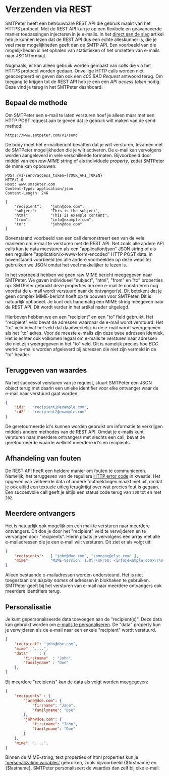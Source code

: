 # Verzenden via REST

SMTPeter heeft een betrouwbare REST API die gebruik maakt van het HTTPS 
protocol. Met de REST API kun je op een flexibele en geavanceerde manier 
toepassingen injecteren in je e-mails. In het [direct aan de slag](introduction)
artikel heb je kunnen lezen dat de REST API dus een echte alleskunner is,
die je veel meer mogelijkheden geeft dan de SMTP API. Een voorbeeld van die 
mogelijkheden is het ophalen van statistieken of het omzetten van e-mails 
naar JSON formaat. 

Nogmaals, er kan alleen gebruik worden gemaakt van *calls* die via 
het HTTPS protocol worden gedaan. Onveilige HTTP calls worden niet
geaccepteerd en geven dan ook een *400 BAD Request* antwoord terug.
Om toegang te krijgen tot de REST API heb je een een *API access token* 
nodig. Deze vind je terug in het SMTPeter dashboard.


## Bepaal de methode

Om SMTPeter een e-mail te laten versturen hoef je alleen maar met een
HTTP POST request aan te geven dat je gebruik wilt maken van 
de send method:

```text
https://www.smtpeter.com/v1/send
```

De body moet het e-mailbericht bevatten dat je wilt versturen, tezamen
met de SMTPeter mogelijkheden die je wilt activeren. De e-mail kan vervolgens
worden aangeleverd in vele verschillende formaten. Bijvoorbeeld door 
middel van een *raw MIME* string of als individuele *property*, zodat SMTPeter
de mime kan opbouwen:

```text
POST /v1/send?access_token={YOUR_API_TOKEN} 
HTTP/1.0
Host: www.smtpeter.com
Content-Type: application/json
Content-Length: 246

{
    "recipient":    "john@doe.com",
    "subject":      "This is the subject",
    "html":         "This is example content",
    "from":         "info@example.com",
    "to":           "john@doe.com"
}
```

Bovenstaand voorbeeld van een call demonstreert een van de vele manieren om 
e-mail te versturen met de REST API. Net zoals alle andere API calls kun je
data meesturen als een "application/json" JSON string of als een reguliere 
"application/x-www-form-encoded" HTTP POST data. In bovenstaand voorbeeld 
(en alle andere voorbeelden op deze website) gebruiken we JSON omdat het 
veel makkelijker te lezen is.

In het voorbeeld hebben we geen raw MIME bericht meegegeven naar SMTPeter.
We gaven individueel "subject", "html", "from" en "to" properties op. SMTPeter 
gebruikt deze properties om een e-mail te construeren nog voordat de e-mail
wordt verstuurd naar de ontvanger(s). Dit betekent dat je geen complex MIME-bericht 
hoeft op te bouwen voor SMTPeter. Dit is natuurlijk optioneel.
Je kunt ook handmatig een MIME string meegeven naar de REST API. Dit wordt
verder in het artikel nader uitgelegd. 

Hierboven hebben we en een "recipient" en een "to" field gebruikt. Het "recipient" 
veld bevat de adressen waarnaar de e-mail wordt verstuurd. Het "to" veld bevat 
het veld dat daadwerkelijk in de e-mail wordt weergegeven als het "to" adres.
Voor de meeste e-mails zijn deze twee adressen identiek. Het is echter ook
volkomen legaal om e-mails te versturen naar adressen die niet zijn weergegeven 
in het "to" veld. Dit is namelijk precies hoe *BCC* werkt: e-mails worden afgeleverd
bij adressen die niet zijn vermeld in de "to" header.


## Teruggeven van waardes

Na het succesvol versturen van je request, stuurt SMTPeter een JSON object terug
met daarin een unieke identifier voor elke ontvanger waar de e-mail naar verstuurd
gaat worden.

```json
{
    "id1" : "recipient1@example.com",
    "id2" : "recipient2@example.com"
}
```

De geretourneerde id's kunnen worden gebruikt om informatie te verkrijgen middels 
andere methodes van de REST API. Omdat je e-mails kunt versturen naar meerdere ontvangers
met slechts een call, bevat de geretourneerde waarde wellicht meerdere id's 
en recipients.


## Afhandeling van fouten

De REST API heeft een heldere manier om fouten te communiceren. Namelijk, 
het teruggeven van de reguliere [HTTP error code](https://nl.wikipedia.org/wiki/Lijst_van_HTTP-statuscodes)
in kwestie. Het opgeven van verkeerde data of andere foutmeldingen maakt 
niet uit, omdat je ook altijd een textuele uitleg terugkrijgt over wat
precies fout is gegaan. Een succesvolle call geeft je altijd een status
code terug van `200` tot en met `202`.


## Meerdere ontvangers

Het is natuurlijk ook mogelijk om een mail te versturen naar meerdere ontvangers.
Dit doe je door het "recipient" veld te verwijderen en te vervangen door "recipients".
Hierin plaats je vervolgens een array met alle e-mailadressen die je een e-mail wilt 
versturen. Dit ziet er als volgt uit:

```json
{
    "recipients":   [ "john@doe.com", "someone@else.com" ],
    "mime":         "MIME-Version: 1.0\r\nFrom: <info@example.com>\r\n...."
}
```

Alleen bestaande e-mailadressen worden ondersteund. Het is niet toegestaan om 
*display names* of adressen in blokhaken te gebruiken. SMTPeter geeft
bij het versturen van e-mail naar meerdere ontvangers ook meerdere identifiers
terug.


## Personalisatie

Je kunt gepersonaliseerde data toevoegen aan de "recipient(s)". Deze data kan
gebruikt worden om [e-mails te personaliseren](personalization). De "data" property
kun je verwijderen als de e-mail naar een enkele "recipient" wordt verstuurd.

```json
{
    "recipient": "john@doe.com",
    "mime": "....",
    "data"     : {
        "firstname"  : "John",
        "familyname" : "Doe"
    },
}
```

Bij meerdere "recipients" kan de data als volgt worden meegegeven:

```json
{   
    "recipients" : {
        "jane@doe.com": {
            "firsname": "Jane",
            "familyname": "Doe"
        },
        "john@doe.com": {
            "firstname": "John",
            "familyname": "Doe"
        }
    },
    "mime": "....",
}
```

Binnen de MIME-string, text properties of html properties kun je 
['personalization variables'](personalization) gebruiken, zoals bijvoorbeeld
{$firstname} en {$lastname}. SMTPeter personaliseert de waardes dan zelf bij 
elke e-mail. 
